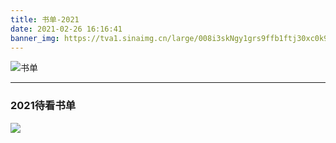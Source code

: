 ```yaml
---
title: 书单-2021
date: 2021-02-26 16:16:41
banner_img: https://tva1.sinaimg.cn/large/008i3skNgy1grs9ffb1ftj30xc0k9dmk.jpg
---
```




![书单](/img/pageimg/book-2021.png)







---







### 2021待看书单

![](https://tva1.sinaimg.cn/large/008i3skNgy1gruizh1tfwj318s0as0to.jpg)